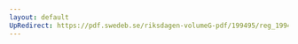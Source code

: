 ```yaml
---
layout: default
UpRedirect: https://pdf.swedeb.se/riksdagen-volumeG-pdf/199495/reg_199495/reg_199495_0343.pdf
---
```

